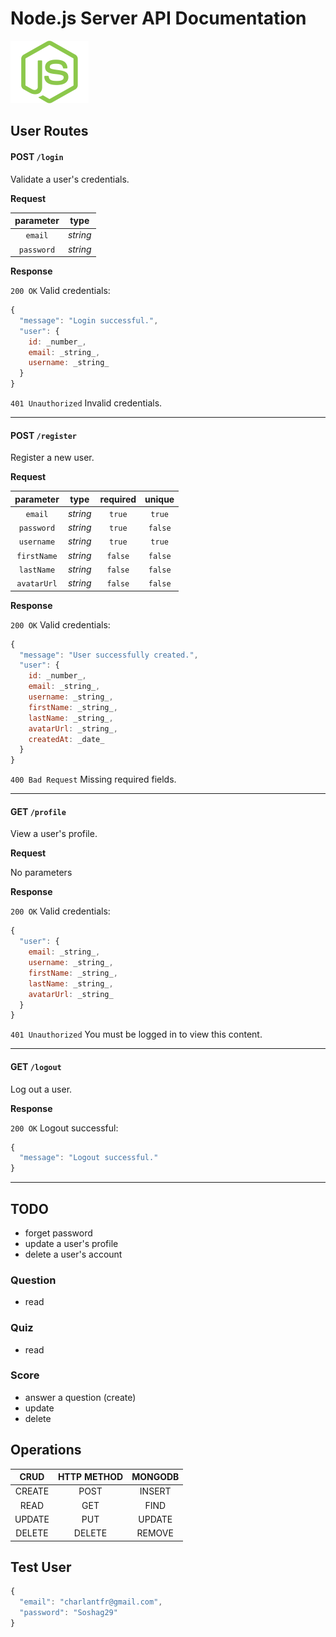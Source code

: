 # Node.js Server API Documentation

<img src="/images/node-js.png" height="100" width="125">

## User Routes

#### POST `/login`

Validate a user's credentials.

**Request**

| parameter   | type     |
| :---:       | :---:    |
| `email`     | _string_ |
| `password`  | _string_ |

**Response**

`200 OK` Valid credentials:

```javascript
{
  "message": "Login successful.",
  "user": {
    id: _number_,
    email: _string_,
    username: _string_
  }
}
```

`401 Unauthorized` Invalid credentials.

---

#### POST `/register`

Register a new user.

**Request**

| parameter   | type     | required    |  unique |
| :---:       | :---:    | :---:       | :---:   |
| `email`     | _string_ | `true`      | `true`  |
| `password`  | _string_ | `true`      | `false` |
| `username`  | _string_ | `true`      | `true`  |
| `firstName` | _string_ | `false`     | `false` |
| `lastName`  | _string_ | `false`     | `false` |
| `avatarUrl` | _string_ | `false`     | `false` |

**Response**

`200 OK` Valid credentials:

```javascript
{
  "message": "User successfully created.",
  "user": {
    id: _number_,
    email: _string_,
    username: _string_,
    firstName: _string_,
    lastName: _string_,
    avatarUrl: _string_,
    createdAt: _date_
  }
}
```
`400 Bad Request` Missing required fields.

---

#### GET `/profile`

View a user's profile.

**Request**

No parameters

**Response**

`200 OK` Valid credentials:

```javascript
{
  "user": {
    email: _string_,
    username: _string_,
    firstName: _string_,
    lastName: _string_,
    avatarUrl: _string_
  }
}
```
`401 Unauthorized` You must be logged in to view this content.

---

#### GET `/logout`

Log out a user.

**Response**

`200 OK` Logout successful:

```javascript
{
  "message": "Logout successful."
}
```

---

## TODO
* forget password
* update a user's profile
* delete a user's account

### Question
* read

### Quiz
* read

### Score
* answer a question (create)
* update
* delete

## Operations

| CRUD   | HTTP METHOD | MONGODB |
| :---:  | :---:       | :---:   |
| CREATE | POST        | INSERT  |
| READ   | GET         | FIND    |
| UPDATE | PUT         | UPDATE  |
| DELETE | DELETE      | REMOVE  |


## Test User
```javascript
{
  "email": "charlantfr@gmail.com",
  "password": "Soshag29"
}
```
